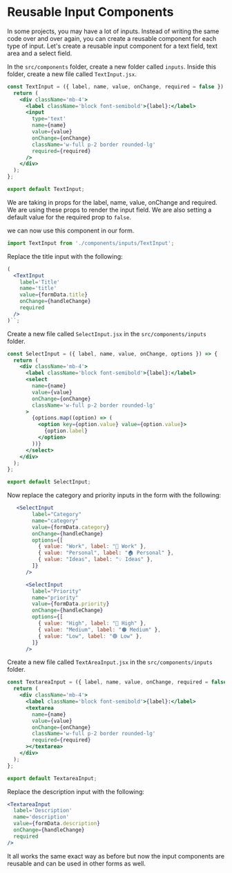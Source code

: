 # Reusable Input Components

In some projects, you may have a lot of inputs. Instead of writing the same code over and over again, you can create a reusable component for each type of input. Let's create a reusable input component for a text field, text area and a select field.

In the `src/components` folder, create a new folder called `inputs`. Inside this folder, create a new file called `TextInput.jsx`.

```jsx
const TextInput = ({ label, name, value, onChange, required = false }) => {
  return (
    <div className='mb-4'>
      <label className='block font-semibold'>{label}:</label>
      <input
        type='text'
        name={name}
        value={value}
        onChange={onChange}
        className='w-full p-2 border rounded-lg'
        required={required}
      />
    </div>
  );
};

export default TextInput;
```

We are taking in props for the label, name, value, onChange and required. We are using these props to render the input field. We are also setting a default value for the required prop to `false`.

we can now use this component in our form.

```jsx
import TextInput from './components/inputs/TextInput';
```

Replace the title input with the following:

```jsx
(
  <TextInput
    label='Title'
    name='title'
    value={formData.title}
    onChange={handleChange}
    required
  />
)``;
```

Create a new file called `SelectInput.jsx` in the `src/components/inputs` folder.

```jsx
const SelectInput = ({ label, name, value, onChange, options }) => {
  return (
    <div className='mb-4'>
      <label className='block font-semibold'>{label}:</label>
      <select
        name={name}
        value={value}
        onChange={onChange}
        className='w-full p-2 border rounded-lg'
      >
        {options.map((option) => (
          <option key={option.value} value={option.value}>
            {option.label}
          </option>
        ))}
      </select>
    </div>
  );
};

export default SelectInput;
```

Now replace the category and priority inputs in the form with the following:

```jsx
   <SelectInput
        label="Category"
        name="category"
        value={formData.category}
        onChange={handleChange}
        options={[
          { value: "Work", label: "📂 Work" },
          { value: "Personal", label: "🏠 Personal" },
          { value: "Ideas", label: "💡 Ideas" },
        ]}
      />

      <SelectInput
        label="Priority"
        name="priority"
        value={formData.priority}
        onChange={handleChange}
        options={[
          { value: "High", label: "🔴 High" },
          { value: "Medium", label: "🟠 Medium" },
          { value: "Low", label: "🟢 Low" },
        ]}
      />
```

Create a new file called `TextAreaInput.jsx` in the `src/components/inputs` folder.

```jsx
const TextareaInput = ({ label, name, value, onChange, required = false }) => {
  return (
    <div className='mb-4'>
      <label className='block font-semibold'>{label}:</label>
      <textarea
        name={name}
        value={value}
        onChange={onChange}
        className='w-full p-2 border rounded-lg'
        required={required}
      ></textarea>
    </div>
  );
};

export default TextareaInput;
```

Replace the description input with the following:

```jsx
<TextareaInput
  label='Description'
  name='description'
  value={formData.description}
  onChange={handleChange}
  required
/>
```

It all works the same exact way as before but now the input components are reusable and can be used in other forms as well.
